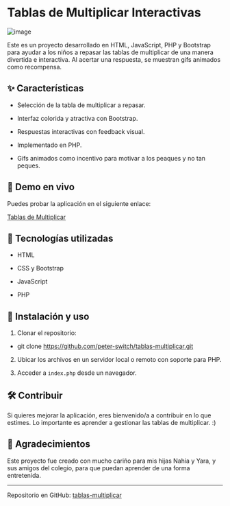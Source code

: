 # Tablas de Multiplicar Interactivas

![image](https://repository-images.githubusercontent.com/946046085/795f0246-24eb-468a-bd55-b393be9908d1)

Este es un proyecto desarrollado en HTML, JavaScript, PHP y Bootstrap para ayudar a los niños a repasar las tablas de multiplicar de una manera divertida e interactiva. Al acertar una respuesta, se muestran gifs animados como recompensa.

## ✨ Características

- Selección de la tabla de multiplicar a repasar.

- Interfaz colorida y atractiva con Bootstrap.

- Respuestas interactivas con feedback visual.

- Implementado en PHP.

- Gifs animados como incentivo para motivar a los peaques y no tan peques.

## 🚀 Demo en vivo

Puedes probar la aplicación en el siguiente enlace:

[Tablas de Multiplicar](https://rizos.pro/tablas/)

## 💪 Tecnologías utilizadas

- HTML

- CSS y Bootstrap

- JavaScript

- PHP

## 📂 Instalación y uso

1. Clonar el repositorio:

- git clone https://github.com/peter-switch/tablas-multiplicar.git

2. Ubicar los archivos en un servidor local o remoto con soporte para PHP.

3. Acceder a `index.php` desde un navegador.

## 🛠️ Contribuir

Si quieres mejorar la aplicación, eres bienvenido/a a contribuir en lo que estimes. Lo importante es aprender a gestionar las tablas de multiplicar. :)

## 💛 Agradecimientos

Este proyecto fue creado con mucho cariño para mis hijas Nahia y Yara, y sus amigos del colegio, para que puedan aprender de una forma entretenida.

---

Repositorio en GitHub: [tablas-multiplicar](https://github.com/peter-switch/tablas-multiplicar.git)
